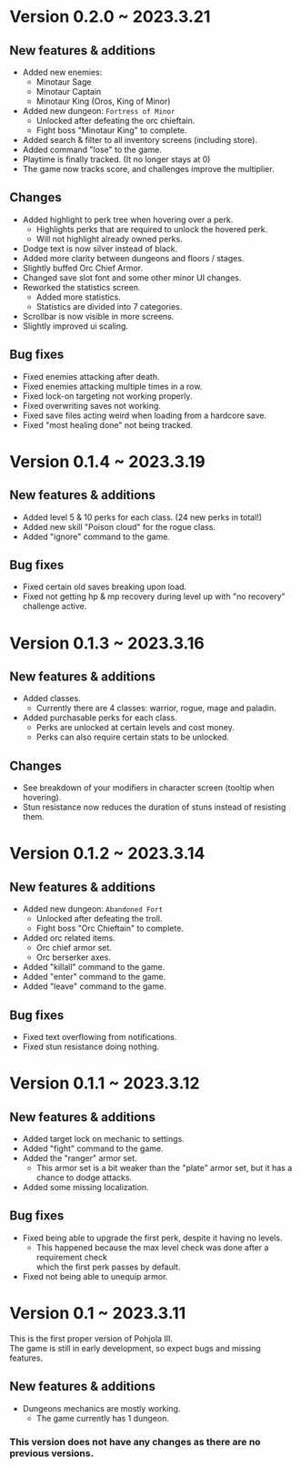 # Version 0.2.0 ~ 2023.3.21

## New features & additions
- Added new enemies:
  - Minotaur Sage
  - Minotaur Captain
  - Minotaur King (Oros, King of Minor)
- Added new dungeon: `Fortress of Minor`
  - Unlocked after defeating the orc chieftain.
  - Fight boss "Minotaur King" to complete.
- Added search & filter to all inventory screens (including store).
- Added command "lose" to the game.
- Playtime is finally tracked. (It no longer stays at 0)
- The game now tracks score, and challenges improve the multiplier.

## Changes
- Added highlight to perk tree when hovering over a perk.
  - Highlights perks that are required to unlock the hovered perk.
  - Will not highlight already owned perks.
- Dodge text is now silver instead of black.
- Added more clarity between dungeons and floors / stages.
- Slightly buffed Orc Chief Armor.
- Changed save slot font and some other minor UI changes.
- Reworked the statistics screen.
  - Added more statistics.
  - Statistics are divided into 7 categories.
- Scrollbar is now visible in more screens.
- Slightly improved ui scaling.

## Bug fixes
- Fixed enemies attacking after death.
- Fixed enemies attacking multiple times in a row.
- Fixed lock-on targeting not working properly.
- Fixed overwriting saves not working.
- Fixed save files acting weird when loading from a hardcore save.
- Fixed "most healing done" not being tracked.

# Version 0.1.4 ~ 2023.3.19

## New features & additions
- Added level 5 & 10 perks for each class. (24 new perks in total!)
- Added new skill "Poison cloud" for the rogue class.
- Added "ignore" command to the game.

## Bug fixes
- Fixed certain old saves breaking upon load.
- Fixed not getting hp & mp recovery during level up with "no recovery" challenge active.

# Version 0.1.3 ~ 2023.3.16

## New features & additions
- Added classes.
  - Currently there are 4 classes: warrior, rogue, mage and paladin.
- Added purchasable perks for each class.
  - Perks are unlocked at certain levels and cost money.
  - Perks can also require certain stats to be unlocked.

## Changes
- See breakdown of your modifiers in character screen (tooltip when hovering).
- Stun resistance now reduces the duration of stuns instead of resisting them.

# Version 0.1.2 ~ 2023.3.14

## New features & additions
- Added new dungeon: `Abandoned Fort`
  - Unlocked after defeating the troll.
  - Fight boss "Orc Chieftain" to complete.
- Added orc related items.
  - Orc chief armor set.
  - Orc berserker axes.
- Added "killall" command to the game.
- Added "enter" command to the game.
- Added "leave" command to the game.

## Bug fixes
- Fixed text overflowing from notifications.
- Fixed stun resistance doing nothing.

# Version 0.1.1 ~ 2023.3.12

## New features & additions
- Added target lock on mechanic to settings.
- Added "fight" command to the game.
- Added the "ranger" armor set. 
  - This armor set is a bit weaker than the "plate" armor set, but it has a chance to dodge attacks.
- Added some missing localization.
## Bug fixes
- Fixed being able to upgrade the first perk, despite it having no levels. 
  - This happened because the max level check was done after a requirement check  
  which the first perk passes by default.
- Fixed not being able to unequip armor.

# Version 0.1 ~ 2023.3.11
This is the first proper version of Pohjola III.  
The game is still in early development, so expect bugs and missing features.

## New features & additions
- Dungeons mechanics are mostly working.
  - The game currently has 1 dungeon.

### This version does not have any changes as there are no previous versions.
